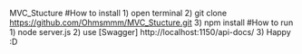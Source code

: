 MVC_Stucture
#How to install
    1) open terminal
    2) git clone https://github.com/Ohmsmmm/MVC_Stucture.git
    3) npm install
#How to run
    1) node server.js
    2) use [Swagger] http://localhost:1150/api-docs/
    3) Happy :D